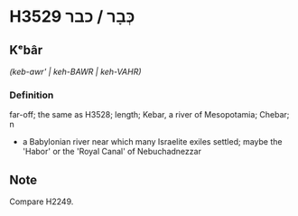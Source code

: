 # H3529 כְּבָר / כבר

## Kᵉbâr

_(keb-awr' | keh-BAWR | keh-VAHR)_

### Definition

far-off; the same as H3528; length; Kebar, a river of Mesopotamia; Chebar; n

- a Babylonian river near which many Israelite exiles settled; maybe the 'Habor' or the 'Royal Canal' of Nebuchadnezzar

## Note

Compare H2249.
